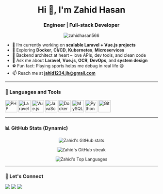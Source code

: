 <h1 align="center">Hi 👋, I'm Zahid Hasan</h1>
<h3 align="center">Engineer | Full-stack Developer </h3>

<p align="center">
  <img src="https://komarev.com/ghpvc/?username=zahidhasan566&label=Profile%20views&color=0e75b6&style=flat" alt="zahidhasan566" />
</p>

- 🔭 I’m currently working on **scalable Laravel + Vue.js projects**
- 🌱 Exploring **Docker**, **CI/CD**, **Kubernetes**, **Microservices**
- 🧠 Backend architect at heart – love APIs, dev tools, and clean code
- 💬 Ask me about **Laravel**, **Vue.js**, **OCR**, **DevOps**, and **system design**
- ⚽ Fun fact: Playing sports helps me debug in real life 😄
- 📫 Reach me at **jahid1234.jh@gmail.com**

---

### 🚀 Languages and Tools

<p align="left">
  <img src="https://cdn.jsdelivr.net/gh/devicons/devicon/icons/php/php-original.svg" alt="PHP" width="40" height="40"/>
  <img src="https://raw.githubusercontent.com/devicons/devicon/refs/tags/v2.16.0/icons/laravel/laravel-original-wordmark.svg" alt="Laravel" width="40" height="40"/>
  <img src="https://cdn.jsdelivr.net/gh/devicons/devicon/icons/vuejs/vuejs-original.svg" alt="Vue.js" width="40" height="40"/>
  <img src="https://cdn.jsdelivr.net/gh/devicons/devicon/icons/javascript/javascript-original.svg" alt="JavaScript" width="40" height="40"/>
  <img src="https://cdn.jsdelivr.net/gh/devicons/devicon/icons/docker/docker-original.svg" alt="Docker" width="40" height="40"/>
  <img src="https://cdn.jsdelivr.net/gh/devicons/devicon/icons/mysql/mysql-original.svg" alt="MySQL" width="40" height="40"/>
  <img src="https://cdn.jsdelivr.net/gh/devicons/devicon/icons/python/python-original.svg" alt="Python" width="40" height="40"/>
  <img src="https://cdn.jsdelivr.net/gh/devicons/devicon/icons/git/git-original.svg" alt="Git" width="40" height="40"/>
</p>

---

### 📊 GitHub Stats (Dynamic)

<p align="center">
  <img src="https://github-readme-stats.vercel.app/api?username=zahidhasan566&show_icons=true&count_private=true&theme=radical" alt="Zahid's GitHub stats" />
</p>

<p align="center">
  <img src="https://github-readme-streak-stats.herokuapp.com/?user=zahidhasan566&theme=radical" alt="Zahid's GitHub streak" />
</p>

<p align="center">
  <img src="https://github-readme-stats.vercel.app/api/top-langs/?username=zahidhasan566&layout=compact&theme=radical" alt="Zahid's Top Languages" />
</p>

---

### 🔗 Let's Connect

<p align="left">
  <a href="mailto:jahid1234.jh@gmail.com"><img src="https://img.shields.io/badge/Email-D14836?style=flat&logo=gmail&logoColor=white"/></a>
  <a href="https://www.linkedin.com/in/zahidhasan566" target="_blank"><img src="https://img.shields.io/badge/LinkedIn-blue?style=flat&logo=linkedin&logoColor=white"/></a>
  <a href="https://dev.to/zahidhasan566" target="_blank"><img src="https://img.shields.io/badge/Dev.to-0A0A0A?style=flat&logo=devdotto&logoColor=white"/></a>
</p>
